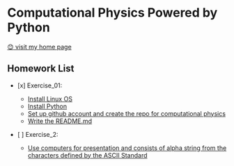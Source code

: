 # Computational Physics Powered by Python

[:blush: visit my home page](https://mageluer.github.io)
 
## Homework List
- \[x] Exercise\_01: 
  - [Install Linux OS](https://mageluer.github.io/blog/install-a-Linux-distribution)
  - [Install Python](https://mageluer.github.io/blog/install-python-on-linux)
  - [Set up github account and create the repo for computational physics](https://github.com/Mageluer)
  - [Write the README.md](#)

- \[ ] Exercise\_2:
  - [Use computers for presentation and consists of alpha string from the characters defined by the ASCII Standard](/exercise_2)
